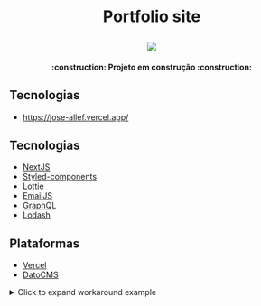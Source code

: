 <h1 align="center">
  <p>Portfolio site</p>
  <img src="https://github.com/joseallef/Jose_Allef_JAMStackAlura/blob/master/src/assets/gifPortfolio.gif">  
</h1>

<h4 align="center"> 
    :construction:  Projeto em construção  :construction:
</h4>

## Tecnologias
- https://jose-allef.vercel.app/


## Tecnologias

- [NextJS](https://nextjs.org/)
- [Styled-components](https://styled-components.com/)
- [Lottie](https://www.npmjs.com/package/lottie-web)
- [EmailJS](https://www.emailjs.com/)
- [GraphQL](https://graphcdn.io/)
- [Lodash](https://www.npmjs.com/package/lodash)



## Plataformas
- [Vercel](https://vercel.com/)
- [DatoCMS](https://www.datocms.com/)















<details>
<summary>Click to expand workaround example</summary>
<br />

**components/StyledLink.js**

```javascript
import Link from 'next/link'
import styled from 'styled-components'

const StyledLink = ({ as, children, className, href }) => (
  <Link href={href} as={as} passHref>
    <a className={className}>{children}</a>
  </Link>
)

export default styled(StyledLink)`
  color: #0075e0;
  text-decoration: none;
  transition: all 0.2s ease-in-out;

  &:hover {
    color: #40a9ff;
  }

  &:focus {
    color: #40a9ff;
    outline: none;
    border: 0;
  }
`
```

**pages/index.js**

```javascript
import StyledLink from '../components/StyledLink'

export default () => (
  <StyledLink href="/post/[pid]" forwardedAs="/post/abc">
    First post
  </StyledLink>
)
```

</details>

